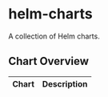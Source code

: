# helm-charts
A collection of Helm charts.
## Chart Overview

| Chart | Description |
| ----- | ----------- |
